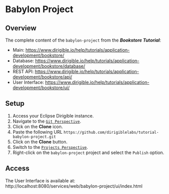 # Babylon Project

## Overview

The complete content of the `babylon-project` from the _**Bookstore Tutorial**_:
- Main: https://www.dirigible.io/help/tutorials/application-development/bookstore/
- Database: https://www.dirigible.io/help/tutorials/application-development/bookstore/database/
- REST API: https://www.dirigible.io/help/tutorials/application-development/bookstore/api/
- User Interface: https://www.dirigible.io/help/tutorials/application-development/bookstore/ui/

## Setup

1. Access your Eclipse Dirigible instance.
1. Navigate to the [`Git Perspective`](https://www.dirigible.io/help/development/ide/perspectives/git/).
1. Click on the **Clone** icon.
1. Paste the following URL `https://github.com/dirigiblelabs/tutorial-babylon-project.git`
1. Click on the **Clone** button.
1. Switch to the [`Projects Perspective`](https://www.dirigible.io/help/development/ide/perspectives/workbench/).
1. Right-click on the `babylon-project` project and select the `Publish` option.

## Access

The User Interface is available at: http://localhost:8080/services/web/babylon-project/ui/index.html
